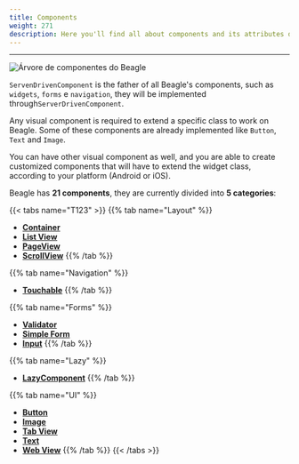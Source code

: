 ```yaml
---
title: Components
weight: 271
description: Here you'll find all about components and its attributes details.
---
```


---

![&#xC1;rvore de componentes do Beagle](/docs-beagle/components-01-beagle.png)

`ServenDrivenComponent`  is the father of all Beagle's components, such as `widgets`, `forms` e `navigation`, they will be implemented through`ServerDrivenComponent`.

Any visual component is required to extend a specific class to work on Beagle. Some of these components are already implemented like `Button`, `Text` and `Image`.

You can have other visual component as well, and you are able to create customized components that will have to extend the widget class, according to your platform \(Android or iOS\). 

Beagle has **21 components**, they are currently divided into **5 categories**:

{{< tabs name="T123" >}}
{{% tab name="Layout" %}}
* [**Container**](https://docs.usebeagle.io/api/componentes/layout/container)
* [**List View**](https://docs.usebeagle.io/api/componentes/layout/listview)
* [**PageView**](https://docs.usebeagle.io/api/componentes/layout/pageview)
* [**ScrollView**](https://docs.usebeagle.io/api/componentes/layout/scrollview)
{{% /tab %}}

{{% tab name="Navigation" %}}
* [**Touchable**](https://docs.usebeagle.io/v/v1.0-en/api/components/navigation-1#touchable)
{{% /tab %}}

{{% tab name="Forms" %}}
* [**Validator**](form/validator.md)
* [**Simple Form**](form/simple-form-web.md)
* [**Input**](ui/input.md)
{{% /tab %}}

{{% tab name="Lazy" %}}
* [**LazyComponent**](https://docs.usebeagle.io/api/componentes/lazy)
{{% /tab %}}

{{% tab name="UI" %}}
* [**Button**](https://docs.usebeagle.io/api/componentes/ui/button)
* [**Image**](https://docs.usebeagle.io/api/componentes/ui/image)
* [**Tab View**](https://docs.usebeagle.io/api/componentes/ui/tabview)
* [**Text**](https://docs.usebeagle.io/api/componentes/ui/text)
* [**Web View**](https://docs.usebeagle.io/api/componentes/ui/webview)
{{% /tab %}}
{{< /tabs >}}
